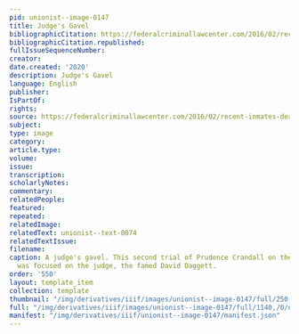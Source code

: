 ```yaml
---
pid: unionist--image-0147
title: Judge's Gavel
bibliographicCitation: https://federalcriminallawcenter.com/2016/02/recent-inmates-death-raises-questions-police-restraint-techniques/gavel-law-concept/
bibliographicCitation.republished: 
fullIssueSequenceNumber: 
creator: 
date.created: '2020'
description: Judge's Gavel
language: English
publisher: 
IsPartOf: 
rights: 
source: https://federalcriminallawcenter.com/2016/02/recent-inmates-death-raises-questions-police-restraint-techniques/gavel-law-concept/
subject: 
type: image
category: 
article.type: 
volume: 
issue: 
transcription: 
scholarlyNotes: 
commentary: 
relatedPeople: 
featured: 
repeated: 
relatedImage: 
relatedText: unionist--text-0074
relatedTextIssue: 
filename: 
caption: A judge's gavel. This second trial of Prudence Crandall on the Black Law
  was focused on the judge, the famed David Daggett.
order: '550'
layout: template_item
collection: template
thumbnail: "/img/derivatives/iiif/images/unionist--image-0147/full/250,/0/default.jpg"
full: "/img/derivatives/iiif/images/unionist--image-0147/full/1140,/0/default.jpg"
manifest: "/img/derivatives/iiif/unionist--image-0147/manifest.json"
---
```

